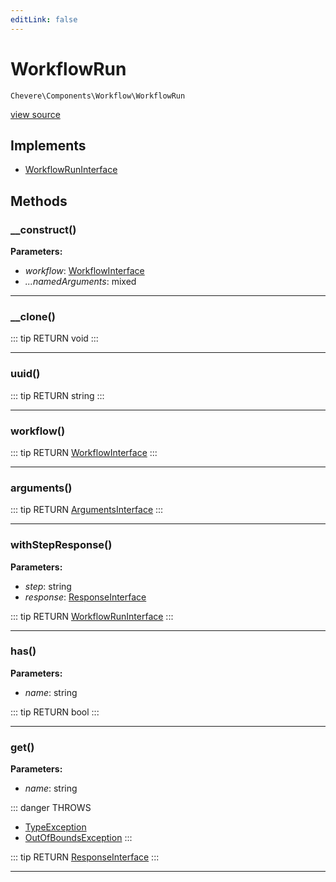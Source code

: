 ```yaml
---
editLink: false
---
```


# WorkflowRun

`Chevere\Components\Workflow\WorkflowRun`

[view source](https://github.com/chevere/chevere/blob/master/src/Chevere/Components/Workflow/WorkflowRun.php)

## Implements

- [WorkflowRunInterface](../../Interfaces/Workflow/WorkflowRunInterface.md)

## Methods

### __construct()

**Parameters:**

- *workflow*: [WorkflowInterface](../../Interfaces/Workflow/WorkflowInterface.md)
- *...namedArguments*: mixed

---

### __clone()

::: tip RETURN
void
:::

---

### uuid()

::: tip RETURN
string
:::

---

### workflow()

::: tip RETURN
[WorkflowInterface](../../Interfaces/Workflow/WorkflowInterface.md)
:::

---

### arguments()

::: tip RETURN
[ArgumentsInterface](../../Interfaces/Parameter/ArgumentsInterface.md)
:::

---

### withStepResponse()

**Parameters:**

- *step*: string
- *response*: [ResponseInterface](../../Interfaces/Response/ResponseInterface.md)

::: tip RETURN
[WorkflowRunInterface](../../Interfaces/Workflow/WorkflowRunInterface.md)
:::

---

### has()

**Parameters:**

- *name*: string

::: tip RETURN
bool
:::

---

### get()

**Parameters:**

- *name*: string

::: danger THROWS
- [TypeException](../../Exceptions/Core/TypeException.md) 
- [OutOfBoundsException](../../Exceptions/Core/OutOfBoundsException.md) 
:::

::: tip RETURN
[ResponseInterface](../../Interfaces/Response/ResponseInterface.md)
:::

---

